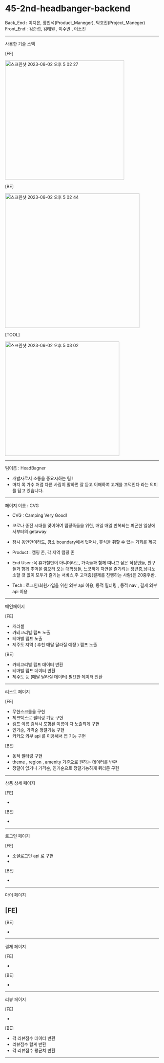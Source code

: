 # 45-2nd-headbanger-backend
Back_End : 이지은, 장인석(Product_Maneger), 탁호진(Project_Maneger)
Front_End : 김준섭, 김태원 , 이수빈 , 이소진

-------------
사용한 기술 스택



[FE]

<img width="390" alt="스크린샷 2023-06-02 오후 5 02 27" src="https://github.com/wecode-bootcamp-korea/45-2nd-headbanger-backend/assets/125236449/b926031c-2134-4372-9b89-e7bf332827ba">

[BE]

<img width="440" alt="스크린샷 2023-06-02 오후 5 02 44" src="https://github.com/wecode-bootcamp-korea/45-2nd-headbanger-backend/assets/125236449/a477ce5c-0374-441b-80e8-ba6977bd0023">

[TOOL]

<img width="374" alt="스크린샷 2023-06-02 오후 5 03 02" src="https://github.com/wecode-bootcamp-korea/45-2nd-headbanger-backend/assets/125236449/d1d2be18-b1c5-4d66-8e90-b518c37735e3">

--------------

팀이름 : HeadBagner

- 개발자로서 소통을 중요시하는 팀 !
- 마치 록 가수 처럼 다른 사람이 말하면 잘 듣고 이해하여 고개를 끄덕인다 라는 의미를 담고 있습니다.

--------------

페이지 이름 : CVG

- CVG : Camping Very Good!
- 코로나 종전 시대를 맞이하여 캠핑족들을 위한, 매일 매일 반복되는 피곤한 일상에서부터의 getaway
- 잠시 동안만이라도, 평소 boundary에서 벗어나, 휴식을 취할 수 있는 기회를 제공

- Product : 캠핑 존, 각 지역 캠핑 존
- End User :꼭 휴가철만이 아니더라도, 가족들과 함께 떠나고 싶은 직장인들, 친구들과 함께 추억을 쌓으러 오는 대학생들,
               느긋하게 자연을 즐기려는 장년층,남녀노소할 것 없이 모두가 즐기는 서비스,주 고객층(결제를 진행하는 사람)은 20중후반.
- Tech : 로그인/회원가입을 위한 외부 api 이용, 동적 필터링 , 동적 nav , 결제 외부 api 이용 
--------------

메인페이지 

[FE]

- 캐러셀
- 카테고리별 캠프 노출
- 테마별 캠프 노출
- 제주도 지역 ( 추천 매달 달라질 예정 ) 캠프 노출

[BE]

- 카테고리별 캠프 데이터 반환
- 테마별 캠프 데이터 반환
- 제주도 등 (매달 달라질 데이터) 필요한 데이터 반환

--------------


리스트 페이지

[FE]

- 무한스크롤을 구현
- 체크박스로 필터링 기능 구현
- 캠프 이름 검색시 포함된 이름이 다 노출되게 구현
- 인기순, 가격순 정렬기능 구현 
- 카카오 외부 api 를 이용해서 맵 기능 구현

[BE]

- 동적 필터링 구현
- theme , region , amenity 기준으로 원하는 데이터를 반환
- 정렬이 없거나 가격순, 인기순으로 정렬가능하게 쿼리문 구현

---------------

상품 상세 페이지

[FE]

- 
[BE]

-

---------------

로그인 페이지

[FE]

- 소셜로그인 api 로 구현
- 

[BE]

-

--------------

마이 페이지

[FE]
-

[BE]

-

--------------

결제 페이지 

[FE]

-
[BE]

-

-------------

리뷰 페이지

[FE]

-
[BE]

- 각 리뷰점수 데이터 반환
- 리뷰점수 합계 반환
- 각 리뷰점수 평균치 반환

-------------

